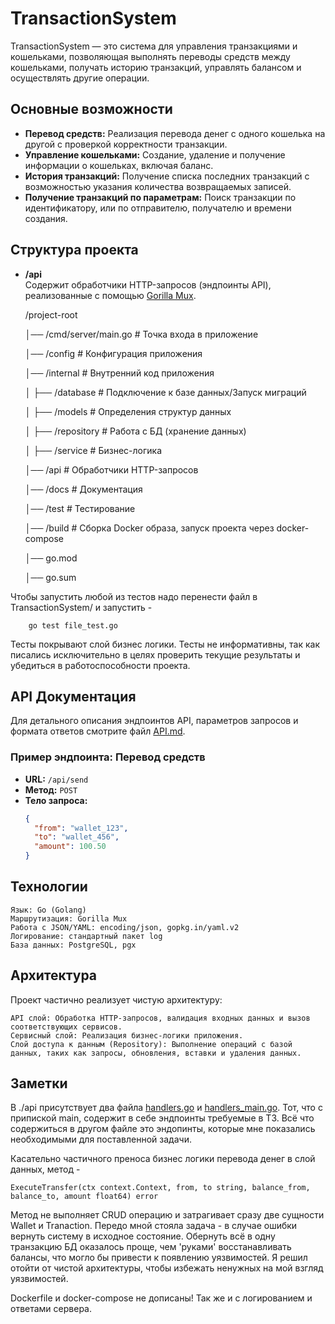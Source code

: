 # TransactionSystem

TransactionSystem — это система для управления транзакциями и кошельками, позволяющая выполнять переводы средств между кошельками, получать историю транзакций, управлять балансом и осуществлять другие операции.

## Основные возможности

- **Перевод средств:** Реализация перевода денег с одного кошелька на другой с проверкой корректности транзакции.
- **Управление кошельками:** Создание, удаление и получение информации о кошельках, включая баланс.
- **История транзакций:** Получение списка последних транзакций с возможностью указания количества возвращаемых записей.
- **Получение транзакций по параметрам:** Поиск транзакции по идентификатору, или по отправителю, получателю и времени создания.

## Структура проекта

- **/api**  
  Содержит обработчики HTTP-запросов (эндпоинты API), реализованные с помощью [Gorilla Mux](https://github.com/gorilla/mux).
  

	/project-root

	│── /cmd/server/main.go         # Точка входа в приложение

	│── /config                     # Конфигурация приложения

	│── /internal                   # Внутренний код приложения

	│   ├── /database               # Подключение к базе данных/Запуск миграций

	│   ├── /models                 # Определения структур данных

	│   ├── /repository             # Работа с БД (хранение данных)

	│   ├── /service                # Бизнес-логика

	│── /api                        # Обработчики HTTP-запросов

	│── /docs                       # Документация

	│── /test                       # Тестирование

	│── /build                      # Сборка Docker образа, запуск проекта через docker-compose

	│── go.mod

	│── go.sum

 Чтобы запустить любой из тестов надо перенести файл в TransactionSystem/ и запустить - 
  
        go test file_test.go
 
 Тесты покрывают слой бизнес логики. Тесты не информативны, так как писались исключительно в целях проверить текущие результаты и убедиться в работоспособности проекта.

## API Документация

Для детального описания эндпоинтов API, параметров запросов и формата ответов смотрите файл [API.md](./api/API.md).

### Пример эндпоинта: Перевод средств

- **URL:** `/api/send`
- **Метод:** `POST`
- **Тело запроса:**
  ```json
  {
    "from": "wallet_123",
    "to": "wallet_456",
    "amount": 100.50
  }

## Технологии

    Язык: Go (Golang)
    Маршрутизация: Gorilla Mux
    Работа с JSON/YAML: encoding/json, gopkg.in/yaml.v2
    Логирование: стандартный пакет log
    База данных: PostgreSQL, pgx

## Архитектура

Проект частично реализует чистую архитектуру:

    API слой: Обработка HTTP-запросов, валидация входных данных и вызов соответствующих сервисов.
    Сервисный слой: Реализация бизнес-логики приложения.
    Слой доступа к данным (Repository): Выполнение операций с базой данных, таких как запросы, обновления, вставки и удаления данных.

## Заметки

В ./api присутствует два файла [handlers.go](api%2Fhandlers.go) и [handlers_main.go](api%2Fhandlers_main.go). Тот, что с припиской main, содержит в себе эндпоинты требуемые в ТЗ. Всё что содержиться в другом файле это эндопинты, которые мне показались необходимыми для поставленной задачи.

Касательно частичного преноса бизнес логики перевода денег в слой данных, метод - 

    ExecuteTransfer(ctx context.Context, from, to string, balance_from, balance_to, amount float64) error 

Метод не выполняет CRUD операцию и затрагивает сразу две сущности Wallet и Tranaction. Передо мной стояла задача - в случае ошибки вернуть систему в исходное состояние. Обернуть всё в одну транзакцию БД оказалось проще, чем 'руками' восстанавливать балансы, что могло бы привести к появлению уязвимостей. 
Я решил отойти от чистой архитектуры, чтобы избежать ненужных на мой взгляд уязвимостей.

Dockerfile и docker-compose не дописаны! Так же и с логированием и ответами сервера.
